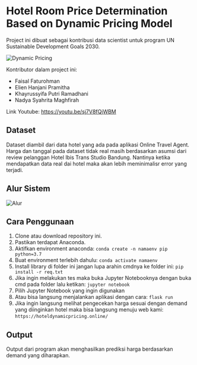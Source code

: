 # Hotel Room Price Determination Based on Dynamic Pricing Model
Project ini dibuat sebagai kontribusi data scientist untuk program UN Sustainable Development Goals 2030. 

![Dynamic Pricing](https://user-images.githubusercontent.com/66118303/102737528-3ccbea80-437a-11eb-813d-0bbcdb87361d.png)

Kontributor dalam project ini:

- Faisal Faturohman
- Elien Hanjani Pramitha
- Khayrussyifa Putri Ramadhani
- Nadya Syahrita Maghfirah

Link Youtube:
https://youtu.be/sj7V8fQjWBM

## Dataset
Dataset diambil dari data hotel yang ada pada aplikasi Online Travel Agent. Harga dan tanggal pada dataset tidak real masih berdasarkan asumsi dari review pelanggan Hotel Ibis Trans Studio Bandung. Nantinya ketika mendapatkan data real dai hotel maka akan lebih meminimalisr error yang terjadi.

## Alur Sistem
![Alur](https://user-images.githubusercontent.com/66118303/102738979-5b33e500-437e-11eb-8cc3-83b332db59c4.png)

## Cara Penggunaan
1. Clone atau download repository ini.
2. Pastikan terdapat Anaconda.
3. Aktifkan environment anaconda:
`conda create -n namaenv pip python=3.7`
4. Buat environment terlebih dahulu:
`conda activate namaenv`
5. Install library di folder ini jangan lupa arahin cmdnya ke folder ini:
`pip install -r req.txt`
6. Jika ingin melakukan tes maka buka Jupyter Notebooknya dengan buka cmd pada folder lalu ketikan:
`jupyter notebook`
7. Pilih Jupyter Notebook yang ingin digunakan
8. Atau bisa langsung menjalankan aplikasi dengan cara:
`flask run`
9. Jika ingin langsung melihat pengecekan harga sesuai dengan demand yang diinginkan hotel maka bisa langsung menuju web kami:
`https://hoteldynamicpricing.online/`

## Output
Output dari program akan menghasilkan prediksi harga berdasarkan demand yang diharapkan.
